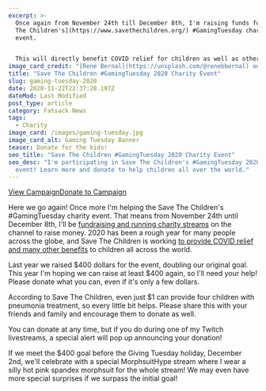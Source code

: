 ```yaml
---
excerpt: >-
  Once again from November 24th till December 8th, I'm raising funds for [Save
  The Children's](https://www.savethechildren.org/) #GamingTuesday charity
  event.


  This will directly benefit COVID relief for children as well as other much needed help. Please consider making a donation, even a dollar, and sharing this with your friends and family.
image_card_credit: "[Rene Bernal](https://unsplash.com/@renebbernal) on Unsplash"
title: "Save The Children #GamingTuesday 2020 Charity Event"
slug: gaming-tuesday-2020
date: 2020-11-22T22:37:28.197Z
dateMod: Last Modified
post_type: article
category: Fatsack News
tags:
  - Charity
image_card: /images/gaming-tuesday.jpg
image_card_alt: Gaming Tuesday Banner
teaser: Donate for the kids!
seo_title: "Save The Children #GamingTuesday 2020 Charity Event"
seo_desc: "I'm participating in Save The Children's #GamingTuesday 2020 charity
  event! Learn more and donate to help children all over the world."
---
```

<div class="flex flex-wrap justify-center pb-8"><a href="https://tiltify.com/@fatsackfails/fatsack-fails-gaming-tuesday-2020" target="_blank" class="fs-btn mr-4">View Campaign</a><a href="https://tiltify.com/@fatsackfails/fatsack-fails-gaming-tuesday-2020/donate" target="_blank" class="fs-btn">Donate to Campaign</a></div>

Here we go again! Once more I'm helping the Save The Children's #GamingTuesday charity event. That means from November 24th until December 8th, I'll be <a href="https://tiltify.com/@fatsackfails/fatsack-fails-gaming-tuesday-2020/donate" target="_blank">fundraising and running charity streams</a> on the channel to raise money. 2020 has been a rough year for many people across the globe, and Save The Children is working <a href="https://www.savethechildren.org/us/what-we-do" target="_blank">to provide COVID relief and many other benefits</a> to children all across the world. 

Last year we raised $400 dollars for the event, doubling our original goal. This year I'm hoping we can raise at least $400 again, so I'll need your help! Please donate what you can, even if it's only a few dollars. 

According to Save The Children, even just $1 can provide four children with pneumonia treatment, so every little bit helps. Please share this with your friends and family and encourage them to donate as well.

You can donate at any time, but if you do during one of my Twitch livestreams, a special alert will pop up announcing your donation!

If we meet the $400 goal before the Giving Tuesday holiday, December 2nd, we'll celebrate with a special MorphsuitHype stream where I wear a silly hot pink spandex morphsuit for the whole stream! We may even have more special surprises if we surpass the initial goal!

